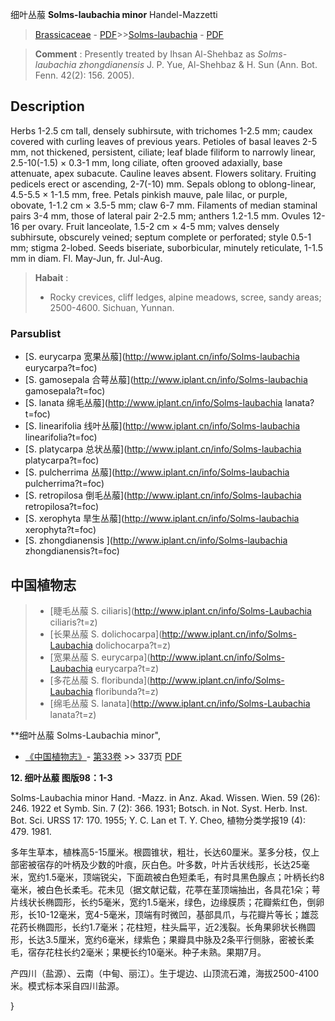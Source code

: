 细叶丛菔 **Solms-laubachia minor** Handel-Mazzetti

> [Brassicaceae](http://www.iplant.cn/info/Brassicaceae?t=foc) - [PDF](http://www.iplant.cn/foc/pdf/Brassicaceae.pdf)>>[Solms-laubachia](http://www.iplant.cn/info/Solms-laubachia?t=foc) - [PDF](http://www.iplant.cn/foc/pdf/Solms-laubachia.pdf)

> **Comment** : 
> Presently treated by Ihsan Al-Shehbaz as *Solms-laubachia zhongdianensis* J. P. Yue, Al-Shehbaz & H. Sun (Ann. Bot. Fenn. 42(2): 156. 2005).

## Description

Herbs 1-2.5 cm tall, densely subhirsute, with trichomes 1-2.5 mm; caudex covered with curling leaves of previous years. Petioles of basal leaves 2-5 mm, not thickened, persistent, ciliate; leaf blade filiform to narrowly linear, 2.5-10(-1.5) × 0.3-1 mm, long ciliate, often grooved adaxially, base attenuate, apex subacute. Cauline leaves absent. Flowers solitary. Fruiting pedicels erect or ascending, 2-7(-10) mm. Sepals oblong to oblong-linear, 4.5-5.5 × 1-1.5 mm, free. Petals pinkish mauve, pale lilac, or purple, obovate, 1-1.2 cm × 3.5-5 mm; claw 6-7 mm. Filaments of median staminal pairs 3-4 mm, those of lateral pair 2-2.5 mm; anthers 1.2-1.5 mm. Ovules 12-16 per ovary. Fruit lanceolate, 1.5-2 cm × 4-5 mm; valves densely subhirsute, obscurely veined; septum complete or perforated; style 0.5-1 mm; stigma 2-lobed. Seeds biseriate, suborbicular, minutely reticulate, 1-1.5 mm in diam. Fl. May-Jun, fr. Jul-Aug.

> **Habait** : 
>* Rocky crevices, cliff ledges, alpine meadows, scree, sandy areas; 2500-4600. Sichuan, Yunnan.

### Parsublist

* [S.  eurycarpa  宽果丛菔](http://www.iplant.cn/info/Solms-laubachia eurycarpa?t=foc)
* [S.  gamosepala  合萼丛菔](http://www.iplant.cn/info/Solms-laubachia gamosepala?t=foc)
* [S.  lanata  绵毛丛菔](http://www.iplant.cn/info/Solms-laubachia lanata?t=foc)
* [S.  linearifolia  线叶丛菔](http://www.iplant.cn/info/Solms-laubachia linearifolia?t=foc)
* [S.  platycarpa  总状丛菔](http://www.iplant.cn/info/Solms-laubachia platycarpa?t=foc)
* [S.  pulcherrima  丛菔](http://www.iplant.cn/info/Solms-laubachia pulcherrima?t=foc)
* [S.  retropilosa  倒毛丛菔](http://www.iplant.cn/info/Solms-laubachia retropilosa?t=foc)
* [S.  xerophyta  旱生丛菔](http://www.iplant.cn/info/Solms-laubachia xerophyta?t=foc)
* [S.  zhongdianensis  ](http://www.iplant.cn/info/Solms-laubachia zhongdianensis?t=foc)

## 中国植物志

> * [睫毛丛菔  S.  ciliaris](http://www.iplant.cn/info/Solms-Laubachia ciliaris?t=z)
> * [长果丛菔  S.  dolichocarpa](http://www.iplant.cn/info/Solms-Laubachia dolichocarpa?t=z)
> * [宽果丛菔  S.  eurycarpa](http://www.iplant.cn/info/Solms-Laubachia eurycarpa?t=z)
> * [多花丛菔  S.  floribunda](http://www.iplant.cn/info/Solms-Laubachia floribunda?t=z)
> * [绵毛丛菔  S.  lanata](http://www.iplant.cn/info/Solms-Laubachia lanata?t=z)

**细叶丛菔 Solms-Laubachia minor",

* [《中国植物志》](http://www.iplant.cn/frps)- [第33卷](http://www.iplant.cn/frps/vol/33) >> 337页 [PDF](http://www.iplant.cn/frps/pdf/33/337a.PDF)

**12. 细叶丛菔 图版98：1-3**

Solms-Laubachia minor Hand. -Mazz. in Anz. Akad. Wissen. Wien. 59 (26): 246. 1922 et Symb. Sin. 7 (2): 366. 1931; Botsch. in Not. Syst. Herb. Inst. Bot. Sci. URSS 17: 170. 1955; Y. C. Lan et T. Y. Cheo, 植物分类学报19 (4): 479. 1981.

多年生草本，植株高5-15厘米。根圆锥状，粗壮，长达60厘米。茎多分枝，仅上部密被宿存的叶柄及少数的叶痕，灰白色。叶多数，叶片舌状线形，长达25毫米，宽约1.5毫米，顶端锐尖，下面疏被白色短柔毛，有时具黑色腺点；叶柄长约8毫米，被白色长柔毛。花未见（据文献记载，花葶在茎顶端抽出，各具花1朵；萼片线状长椭圆形，长约5毫米，宽约1.5毫米，绿色，边缘膜质；花瓣紫红色，倒卵形，长10-12毫米，宽4-5毫米，顶端有时微凹，基部具爪，与花瓣片等长；雄蕊花药长椭圆形，长约1.7毫米；花柱短，柱头扁平，近2浅裂。长角果卵状长椭圆形，长达3.5厘米，宽约6毫米，绿紫色；果瓣具中脉及2条平行侧脉，密被长柔毛，宿存花柱长约2毫米；果梗长约10毫米。种子未熟。果期7月。

产四川（盐源）、云南（中甸、丽江）。生于堤边、山顶流石滩，海拔2500-4100米。模式标本采自四川盐源。

}